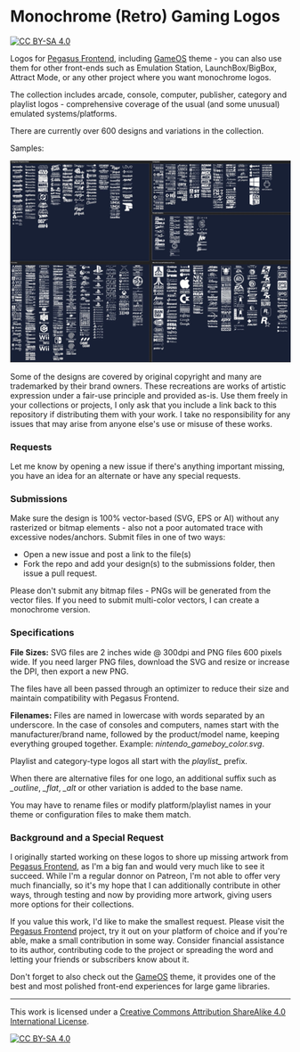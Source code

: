# Monochrome (Retro) Gaming Logos

[![CC BY-SA 4.0][cc-by-sa-shield]][cc-by-sa]

Logos for [Pegasus Frontend](https://pegasus-frontend.org/), including [GameOS](https://github.com/PlayingKarrde/gameOS) theme - you can also use them for other  front-ends such as Emulation Station, LaunchBox/BigBox, Attract Mode, or any other project where you want monochrome logos.

The collection includes arcade, console, computer, publisher, category and playlist logos - comprehensive coverage of the usual (and some unusual) emulated systems/platforms. 

There are currently over 600 designs and variations in the collection.

Samples:

![sample of logos](https://github.com/HVR88/Monochrome-Gaming-Logos/blob/main/logo_samples.jpg)

Some of the designs are covered by original copyright and many are trademarked by their brand owners. These recreations are works of artistic expression under a fair-use principle and provided as-is. Use them freely in your collections or projects, I only ask that you include a link back to this repository if distributing them with your work. I take no responsibility for any issues that may arise from anyone else's use or misuse of these works. 

### Requests

Let me know by opening a new issue if there's anything important missing, you have an idea for an alternate or have any special requests.

### Submissions

Make sure the design is 100% vector-based (SVG, EPS or AI) without any rasterized or bitmap elements - also not a poor automated trace with excessive nodes/anchors. Submit files in one of two ways:
- Open a new issue and post a link to the file(s)
- Fork the repo and add your design(s) to the submissions folder, then issue a pull request.

Please don't submit any bitmap files - PNGs will be generated from the vector files. If you need to submit multi-color vectors, I can create a monochrome version.

### Specifications

**File Sizes:** SVG files are 2 inches wide @ 300dpi and PNG files 600 pixels wide. If you need larger PNG files, download the SVG and resize or increase the DPI, then export a new PNG.

The files have all been passed through an optimizer to reduce their size and maintain compatibility with Pegasus Frontend.

**Filenames:** Files are named in lowercase with words separated by an underscore. In the case of consoles and computers, names start with the manufacturer/brand name, followed by the product/model name, keeping everything grouped together. Example: *nintendo_gameboy_color.svg*. 

Playlist and category-type logos all start with the *playlist_* prefix.

When there are alternative files for one logo, an additional suffix such as *_outline*, *_flat*, *_alt* or other variation is added to the base name.

You may have to rename files or modify platform/playlist names in your theme or configuration files to make them match.

### Background and a Special Request

I originally started working on these logos to shore up missing artwork from [Pegasus Frontend](https://pegasus-frontend.org/), as I'm a big fan and would very much like to see it succeed. While I'm a regular donnor on Patreon, I'm not able to offer very much financially, so it's my hope that I can additionally contribute in other ways, through testing and now by providing more artwork, giving users more options for their collections.

If you value this work, I'd like to make the smallest request. Please visit the [Pegasus Frontend](https://pegasus-frontend.org/) project, try it out on your platform of choice and if you're able, make a small contribution in some way. Consider financial assistance to its author, contributing code to the project or spreading the word and letting your friends or subscribers know about it. 

Don't forget to also check out the [GameOS](https://github.com/PlayingKarrde/gameOS) theme, it provides one of the best and most polished front-end experiences for large game libraries.

---

This work is licensed under a
[Creative Commons Attribution ShareAlike 4.0 International License][cc-by-sa].

[![CC BY-SA 4.0][cc-by-sa-image]][cc-by-sa]

[cc-by-sa]: http://creativecommons.org/licenses/by-sa/4.0/
[cc-by-sa-image]: https://licensebuttons.net/l/by-sa/4.0/88x31.png
[cc-by-sa-shield]: https://img.shields.io/badge/License-CC%20BY--SA%204.0-lightgrey.svg


